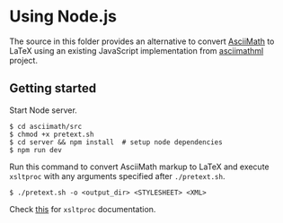 # Using Node.js

The source in this folder provides an alternative to convert [AsciiMath](http://asciimath.org/) to LaTeX using an existing JavaScript implementation from [asciimathml](https://github.com/asciimath/asciimathml) project.

## Getting started

Start Node server.
```shell
$ cd asciimath/src
$ chmod +x pretext.sh
$ cd server && npm install  # setup node dependencies
$ npm run dev
```

Run this command to convert AsciiMath markup to LaTeX and execute `xsltproc` with any arguments specified after `./pretext.sh`.
```shell
$ ./pretext.sh -o <output_dir> <STYLESHEET> <XML>
```
Check [this](http://xmlsoft.org/XSLT/xsltproc.html) for `xsltproc` documentation.

